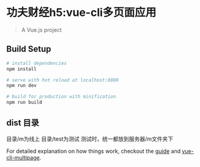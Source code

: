 # 功夫财经h5:vue-cli多页面应用
> A Vue.js project

## Build Setup

``` bash
# install dependencies
npm install

# serve with hot reload at localhost:8080
npm run dev

# build for production with minification
npm run build
```
## dist 目录
目录/m为线上
目录/test为测试
测试时，统一都放到服务器/m文件夹下

For detailed explanation on how things work, checkout the [guide](https://cn.vuejs.org/v2/guide/forms.html) and [vue-cli-multipage](https://github.com/breezefeng/vue-cli-multipage).
